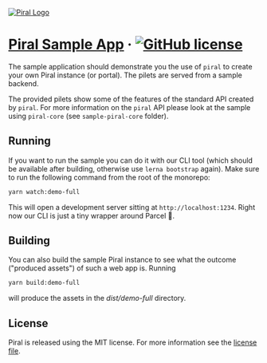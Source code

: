 [![Piral Logo](https://github.com/smapiot/piral/raw/master/docs/assets/logo.png)](https://piral.io)

# [Piral Sample App](https://piral.io) &middot; [![GitHub license](https://img.shields.io/badge/license-MIT-blue.svg)](https://github.com/smapiot/piral/blob/master/LICENSE)

The sample application should demonstrate you the use of `piral` to create your own Piral instance (or portal). The pilets are served from a sample backend.

The provided pilets show some of the features of the standard API created by `piral`. For more information on the `piral` API please look at the sample using `piral-core` (see `sample-piral-core` folder).

## Running

If you want to run the sample you can do it with our CLI tool (which should be available after building, otherwise use `lerna bootstrap` again). Make sure to run the following command from the root of the monorepo:

```sh
yarn watch:demo-full
```

This will open a development server sitting at `http://localhost:1234`. Right now our CLI is just a tiny wrapper around Parcel :rocket:.

## Building

You can also build the sample Piral instance to see what the outcome ("produced assets") of such a web app is. Running

```sh
yarn build:demo-full
```

will produce the assets in the *dist/demo-full* directory.

## License

Piral is released using the MIT license. For more information see the [license file](./LICENSE).
